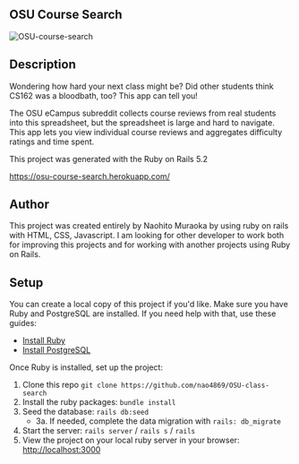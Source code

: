 ## OSU Course Search

![OSU-course-search](https://imgur.com/ONiZ0mA.jpeg 'Sample')

## Description

Wondering how hard your next class might be? Did other students think CS162 was a bloodbath, too? This app can tell you!

The OSU eCampus subreddit collects course reviews from real students into this spreadsheet, but the spreadsheet is large and hard to navigate. This app lets you view individual course reviews and aggregates difficulty ratings and time spent.

This project was generated with the Ruby on Rails 5.2

https://osu-course-search.herokuapp.com/

## Author

This project was created entirely by Naohito Muraoka by using ruby on rails with HTML, CSS, Javascript. I am looking for other developer to work both for improving this projects and for working with another projects using Ruby on Rails.

## Setup

You can create a local copy of this project if you'd like. Make sure you have Ruby and PostgreSQL are installed. If you need help with that, use these guides:

-   [Install Ruby](https://www.ruby-lang.org/en/documentation/installation/)
-   [Install PostgreSQL](https://www.postgresqltutorial.com/install-postgresql/)

Once Ruby is installed, set up the project:

1. Clone this repo `git clone https://github.com/nao4869/OSU-class-search`
2. Install the ruby packages: `bundle install`
3. Seed the database: `rails db:seed`
    - 3a. If needed, complete the data migration with `rails: db_migrate`
4. Start the server: `rails server` / `rails s` / `rails`
5. View the project on your local ruby server in your browser: [http://localhost:3000](http://localhost:3000)
